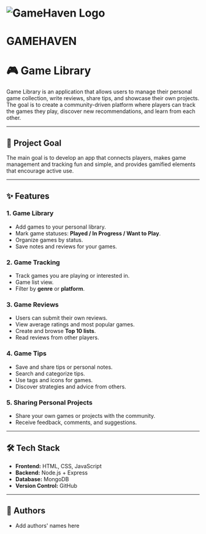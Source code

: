 # ![GameHaven Logo](img./Logo.png)

# **GAMEHAVEN**

# 🎮 Game Library

Game Library is an application that allows users to manage their personal game collection, write reviews, share tips, and showcase their own projects. The goal is to create a community-driven platform where players can track the games they play, discover new recommendations, and learn from each other.

---

## 🚀 Project Goal

The main goal is to develop an app that connects players, makes game management and tracking fun and simple, and provides gamified elements that encourage active use.

---

## ✨ Features

### 1. Game Library
- Add games to your personal library.
- Mark game statuses: **Played / In Progress / Want to Play**.
- Organize games by status.
- Save notes and reviews for your games.

### 2. Game Tracking
- Track games you are playing or interested in.
- Game list view.
- Filter by **genre** or **platform**.

### 3. Game Reviews
- Users can submit their own reviews.
- View average ratings and most popular games.
- Create and browse **Top 10 lists**.
- Read reviews from other players.

### 4. Game Tips
- Save and share tips or personal notes.
- Search and categorize tips.
- Use tags and icons for games.
- Discover strategies and advice from others.

### 5. Sharing Personal Projects
- Share your own games or projects with the community.
- Receive feedback, comments, and suggestions.

---

## 🛠️ Tech Stack

- **Frontend:** HTML, CSS, JavaScript  
- **Backend:** Node.js + Express  
- **Database:** MongoDB  
- **Version Control:** GitHub  

---

## 📌 Authors

- Add authors' names here
